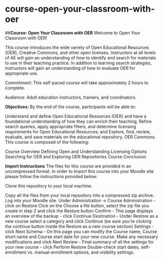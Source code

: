 # course-open-your-classroom-with-oer
##**Course: Open Your Classroom with OER**
Welcome to Open Your Classroom with OER!

This course introduces the wide variety of Open Educational Resources (OER), Creative Commons, and other open licenses. Instructors at all levels of AE will gain an understanding of how to identify and search for materials to use in their teaching practice. In addition to learning search strategies, instructors will gain an understanding of how to evaluate OER for appropriate use.

Commitment: This self-paced course will take approximately 2 hours to complete.

Audience: Adult education instructors, trainers, and coordinators.

**Objectives:** 
By the end of the course, participants will be able to:

Understand and define Open Educational Resources (OER) and have a foundational understanding of how they can enrich their teaching;
Refine search queries, apply appropriate filters, and determine licensing requirements for Open Educational Resources; and
Explore, find, review, evaluate, and save materials on the educational repository, OER Commons.
This course is composed of the following:

Course Overview
Defining Open and Understanding Licensing Options
Searching for OER and Exploring OER Repositories
Course Conclusion

**Import Instructions**
The files for this course are provided in an uncompressed format. In order to import this course into your Moodle site please follow the instructions provided below:

Clone this repository to your local machine.

Copy all the files from your local repository into a compressed zip archive.
Log into your Moodle site.
Under Administration -> Course Administration - click on Restore
Click on the Choose a file button, select the zip file you create in step 2 and click the Restore button
Confirm - This page displays an overview of the backup - click Continue
Destination - Under Restore as a new course select a category and click Continue (be sure you're clicking the continue button inside the Restore as a new course section)
Settings - click Next
Schema - On this page you can modify the Course name, Course short name and Course start date for your new course. Make any necessary modifications and click Next
Review - Final summary of all the settings for your new course - click Perform Restore
Double-check start dates, self-enrollment vs. manual-enrollment options, and visibility settings.
